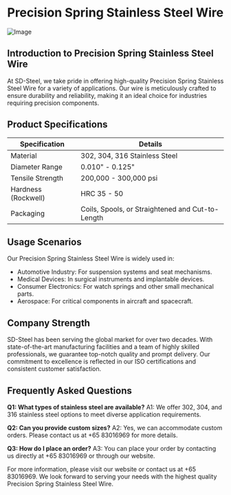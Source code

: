 # Precision Spring Stainless Steel Wire

![Image](https://github.com/user-attachments/assets/2567258e-e124-4816-932d-1809bd27ef0b)

## Introduction to Precision Spring Stainless Steel Wire

At SD-Steel, we take pride in offering high-quality Precision Spring Stainless Steel Wire for a variety of applications. Our wire is meticulously crafted to ensure durability and reliability, making it an ideal choice for industries requiring precision components.

## Product Specifications

| Specification | Details |
|---------------|---------|
| Material      | 302, 304, 316 Stainless Steel |
| Diameter Range | 0.010" - 0.125" |
| Tensile Strength | 200,000 - 300,000 psi |
| Hardness (Rockwell) | HRC 35 - 50 |
| Packaging     | Coils, Spools, or Straightened and Cut-to-Length |

## Usage Scenarios

Our Precision Spring Stainless Steel Wire is widely used in:
- Automotive Industry: For suspension systems and seat mechanisms.
- Medical Devices: In surgical instruments and implantable devices.
- Consumer Electronics: For watch springs and other small mechanical parts.
- Aerospace: For critical components in aircraft and spacecraft.

## Company Strength

SD-Steel has been serving the global market for over two decades. With state-of-the-art manufacturing facilities and a team of highly skilled professionals, we guarantee top-notch quality and prompt delivery. Our commitment to excellence is reflected in our ISO certifications and consistent customer satisfaction.

## Frequently Asked Questions

**Q1: What types of stainless steel are available?**
A1: We offer 302, 304, and 316 stainless steel options to meet diverse application requirements.

**Q2: Can you provide custom sizes?**
A2: Yes, we can accommodate custom orders. Please contact us at +65 83016969 for more details.

**Q3: How do I place an order?**
A3: You can place your order by contacting us directly at +65 83016969 or through our website.

For more information, please visit our website or contact us at +65 83016969. We look forward to serving your needs with the highest quality Precision Spring Stainless Steel Wire.